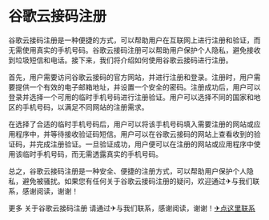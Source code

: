 # 谷歌云接码注册

谷歌云接码注册是一种便捷的方式，可以帮助用户在互联网上进行注册和验证，而无需使用真实的手机号码。谷歌云接码注册可以帮助用户保护个人隐私，避免接收到垃圾短信和电话。接下来，我们将介绍如何使用谷歌云接码进行注册。

首先，用户需要访问谷歌云接码的官方网站，并进行注册和登录。注册时，用户需要提供一个有效的电子邮箱地址，并设置一个安全的密码。注册成功后，用户可以登录并选择一个可用的临时手机号码进行注册验证。用户可以选择不同的国家和地区的手机号码，以满足不同网站的注册需求。

在选择了合适的临时手机号码后，用户可以将该手机号码填入需要注册的网站或应用程序中，并等待接收验证码短信。用户可以在谷歌云接码的网站上查看收到的验证码，并完成注册验证。一旦验证成功，用户便可以在注册的网站或应用程序中使用该临时手机号码，而无需透露真实的手机号码。

总之，谷歌云接码注册是一种安全、便捷的注册方式，可以帮助用户保护个人隐私，避免被骚扰。如果您有任何关于谷歌云接码注册的疑问，欢迎通过✈与我们联系，感谢阅读，谢谢！

更多 关于谷歌云接码注册 请通过✈与我们联系，感谢阅读，谢谢！[✈点这里联系](https://1.k02.cc)